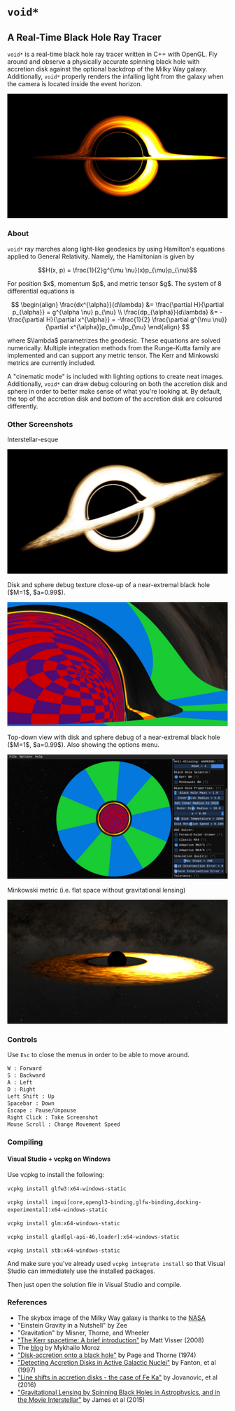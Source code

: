 # `void*`
## A Real-Time Black Hole Ray Tracer

<p><code>void*</code> is a real-time black hole ray tracer written in C++ with OpenGL.
Fly around and observe a physically accurate spinning black hole with accretion disk against the optional backdrop of
the Milky Way galaxy.  Additionally, <code>void*</code> properly renders the infalling light
from the galaxy when the camera is located inside the event horizon.</p>

![Cinematic](voidstar/docs/images/cinematic.jpeg)

### About

<p><code>void*</code> ray marches along light-like geodesics by using Hamilton's equations applied 
to General Relativity.  Namely, the Hamiltonian is given by</p>

$$H(x, p) = \frac{1}{2}g^{\mu \nu}(x)p_{\mu}p_{\nu}$$

<p>For position $x$, momentum $p$, and metric tensor $g$.  The system of 8
differential equations is</p>

$$
\begin{align}
\frac{dx^{\alpha}}{d\lambda} &= \frac{\partial H}{\partial p_{\alpha}} = g^{\alpha \nu} p_{\nu} \\
\frac{dp_{\alpha}}{d\lambda} &= -\frac{\partial H}{\partial x^{\alpha}} = -\frac{1}{2} \frac{\partial g^{\mu \nu}}{\partial x^{\alpha}}p_{\mu}p_{\nu}
\end{align}
$$

<p>where $\lambda$ parametrizes the geodesic.  These equations are solved numerically.
Multiple integration methods from the Runge-Kutta family are implemented and can support
any metric tensor.  The Kerr and Minkowski metrics are currently included.</p>

<p>A "cinematic mode" is included with lighting options to create neat images.
Additionally, <code>void*</code> can draw debug colouring on both the accretion disk and
sphere in order to better make sense of what you're looking at.  By default, the top of
the accretion disk and bottom of the accretion disk are coloured differently.</p>

### Other Screenshots
<p>Interstellar-esque</p>

![Main shot](voidstar/docs/images/interstellar.jpeg)

<p>Disk and sphere debug texture close-up of a near-extremal black hole ($M=1$, $a=0.99$).</p>

![Closeup Debug](voidstar/docs/images/closeup_debug.jpeg)

<p>Top-down view with disk and sphere debug of a near-extremal black hole ($M=1$, $a=0.99$).  Also showing the options menu.</p>

![Above Debug](voidstar/docs/images/above_debug.jpeg)

<p>Minkowski metric (i.e. flat space without gravitational lensing)</p>

![Without Lensing](voidstar/docs/images/flat.jpeg)


### Controls
Use `Esc` to close the menus in order to be able to move around.

```
W : Forward
S : Backward
A : Left
D : Right
Left Shift : Up
Spacebar : Down
Escape : Pause/Unpause
Right Click : Take Screenshot
Mouse Scroll : Change Movement Speed
```


### Compiling
#### Visual Studio + vcpkg on Windows

Use vcpkg to install the following:

`vcpkg install glfw3:x64-windows-static`

`vcpkg install imgui[core,opengl3-binding,glfw-binding,docking-experimental]:x64-windows-static`

`vcpkg install glm:x64-windows-static`

`vcpkg install glad[gl-api-46,loader]:x64-windows-static`

`vcpkg install stb:x64-windows-static`

And make sure you've already used `vcpkg integrate install` so that Visual Studio can immediately use the installed packages.

Then just open the solution file in Visual Studio and compile.


### References

- The skybox image of the Milky Way galaxy is thanks to the [NASA](https://svs.gsfc.nasa.gov/4851)
- "Einstein Gravity in a Nutshell" by Zee
- "Gravitation" by Misner, Thorne, and Wheeler
- ["The Kerr spacetime: A brief introduction"](https://arxiv.org/abs/0706.0622) by Matt Visser (2008)
- The [blog](https://michaelmoroz.github.io/TracingGeodesics/) by Mykhailo Moroz
- ["Disk-accretion onto a black hole"](https://ui.adsabs.harvard.edu/abs/1974ApJ...191..499P/abstract) by Page and Thorne (1974)
- ["Detecting Accretion Disks in Active Galactic Nuclei"](https://ui.adsabs.harvard.edu/abs/1997PASJ...49..159F/abstract) by Fanton, et al (1997)
- ["Line shifts in accretion disks - the case of Fe Ka"](https://arxiv.org/abs/1601.02389) by Jovanovic, et al (2016)
- ["Gravitational Lensing by Spinning Black Holes in Astrophysics, and in the Movie Interstellar"](https://arxiv.org/abs/1502.03808) by James et al (2015)